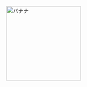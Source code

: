 <img width="200px" alt="バナナ" src="https://www.bing.com/images/search?view=detailV2&ccid=1PFrXWPR&id=87CA4C73CCB692FF3BA95293E9F1210A780FB0C0&thid=OIP.1PFrXWPRe0VlPCJS2Z1QXAHaE7&mediaurl=http%3a%2f%2fwww.laurellikesjuiceplus.com%2fwp-content%2fuploads%2f2015%2f02%2fa04_038.jpg&exph=2000&expw=3008&q=%e3%83%90%e3%83%8a%e3%83%8a%e7%94%bb%e5%83%8f&simid=608015621940644699&selectedIndex=0">
